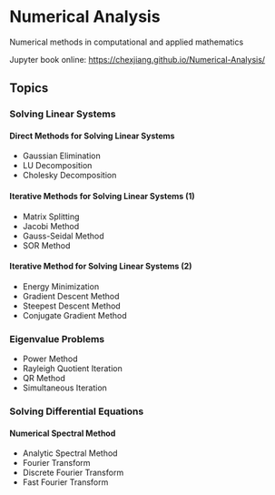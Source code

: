# Numerical Analysis

Numerical methods in computational and applied mathematics

Jupyter book online: https://chexjiang.github.io/Numerical-Analysis/

## Topics

### Solving Linear Systems

#### Direct Methods for Solving Linear Systems
* Gaussian Elimination
* LU Decomposition
* Cholesky Decomposition

#### Iterative Methods for Solving Linear Systems (1)
* Matrix Splitting
* Jacobi Method
* Gauss-Seidal Method
* SOR Method

#### Iterative Method for Solving Linear Systems (2)
* Energy Minimization 
* Gradient Descent Method
* Steepest Descent Method
* Conjugate Gradient Method
  
### Eigenvalue Problems
* Power Method
* Rayleigh Quotient Iteration
* QR Method
* Simultaneous Iteration


### Solving Differential Equations

#### Numerical Spectral Method
* Analytic Spectral Method
* Fourier Transform
* Discrete Fourier Transform
* Fast Fourier Transform

  
 
  

